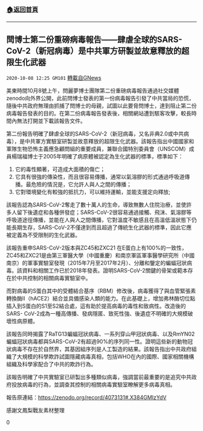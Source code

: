 ###  [:house:返回首頁](https://github.com/ourhimalayas/txt)
---

## 閆博士第二份重磅病毒報告——肆虐全球的SARS-CoV-2（新冠病毒）是中共軍方研製並故意釋放的超限生化武器
`2020-10-08 12:25 GM101` [轉載自GNews](https://gnews.org/zh-hant/411515/)

美東時間10月8號上午，閆麗夢博士團隊第二份重磅病毒報告通過社交媒體zenodo向外界公開，此前閆博士發表的第一份病毒報告引發了中共當局的恐慌，隨後中共政府無理由抓捕了閆博士的母親，試圖以此要脅閆博士，達到阻止第二份病毒報告發表的目的。在第二份病毒報告發表後，相關網站遭到駭客攻擊，較長時間內無法打開並下載該報告文件。

第二份報告明確了肆虐全球的SARS-CoV-2（新冠病毒，又名非典2.0或中共病毒），是中共軍方實驗室研製並故意釋放的超限生化武器。該報告指出中國國家和軍隊生物恐怖主義應急顧問組的重要成員，兼聯合國特別委員會（UNSCOM）成員楊瑞福博士于2005年明確了病原體被認定為生化武器的標準，標準如下：

1. 它的毒性顯著，可造成大面積的傷亡；
2. 它具有很強的傳染性，而且很容易傳播，通常以氣溶膠的形式通過呼吸道傳播。最危險的情況是，它允許人與人之間的傳播；
3. 它對環境變化有較強的抵抗力，可以維持運輸，並能支援定向釋放;


該報告認為SARS-CoV-2奪走了數十萬人的生命，導致無數人住院治療，並使許多人留下後遺症和各種併發症；SARS-CoV-2很容易通過接觸、飛沫、氣溶膠等呼吸道途徑傳播，並能在人與人之間傳播，它對溫度不敏感且在高溫低溫狀態下仍能長期生存，SARS-CoV-2不僅達到而且超過了傳統生化武器的標準，因此它應被定義為不受限制的生化武器。

該報告重申SARS-CoV-2版本與ZC45和ZXC21 在E蛋白上有100%的一致性，ZC45和ZXC21是由第三軍醫大學（中國重慶）和南京軍區軍事醫學研究所（中國南京）的軍事實驗室發現（2015年7月至2017年2月）、分離和鑒定的蝙蝠冠狀病毒。該資料和相關工作已於2018年發表。證明SARS-CoV-2關鍵的骨架或範本存在於中共控制的相關病毒實驗室中。

而對病毒的S蛋白其中的受體結合基序（RBM）修改後，病毒獲得了與血管緊張素轉換酶II（hACE2）結合並具備感染人類的能力。在此基礎上，增加弗林酶切位點插入到S蛋白的S1至S2結合處，這有助於提高病毒的毒性和致病性。改造後的SARS- CoV-2成為一種高傳播、發病隱匿、致死性強、後遺症不明確的大規模破壞性病原體。

該報告同時揭露了RaTG13蝙蝠冠狀病毒、一系列穿山甲冠狀病毒、以及RmYN02蝙蝠冠狀病毒都與SARS-CoV-2有超過90%的序列同一性。證明這些新的動物冠狀病毒不存在於自然界，其基因組序列是人工製造的結果。該報告指出中共政府組織了大規模的科學欺詐試圖隱藏病毒真相，包括WHO在內的國際、國家相關機構組織及科學家配合了中共的欺詐行為。

該報告明確了中共實驗室已研製出多種類似病毒，強調當前最重要的是追究中共政府投放病毒的行為，並調查其控制的相關病毒實驗室瞭解更多病毒真相。

報告原連結：https://zenodo.org/record/4073131#.X384GMIzYdV

感謝文鳳梨戰友素材整理

0
